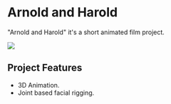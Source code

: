 # Arnold and Harold

"Arnold and Harold" it's a short animated film project.

![](https://github.com/hadoge/ArnoldHarold/blob/master/WikiResources/banner_01.jpg)

## Project Features

- 3D Animation.
- Joint based facial rigging.
